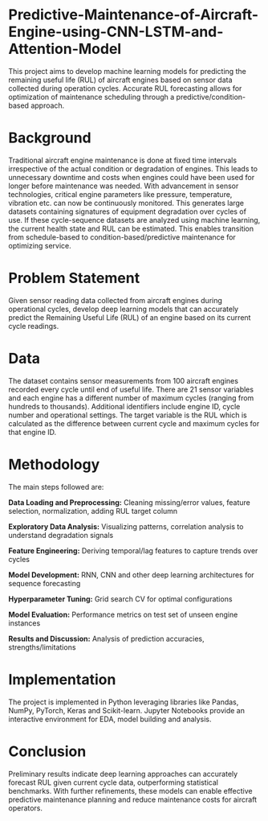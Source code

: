 # Predictive-Maintenance-of-Aircraft-Engine-using-CNN-LSTM-and-Attention-Model
This project aims to develop machine learning models for predicting the remaining useful life (RUL) of aircraft engines based on sensor data collected during operation cycles. Accurate RUL forecasting allows for optimization of maintenance scheduling through a predictive/condition-based approach.

# Background
Traditional aircraft engine maintenance is done at fixed time intervals irrespective of the actual condition or degradation of engines. This leads to unnecessary downtime and costs when engines could have been used for longer before maintenance was needed. With advancement in sensor technologies, critical engine parameters like pressure, temperature, vibration etc. can now be continuously monitored. This generates large datasets containing signatures of equipment degradation over cycles of use. If these cycle-sequence datasets are analyzed using machine learning, the current health state and RUL can be estimated. This enables transition from schedule-based to condition-based/predictive maintenance for optimizing service.

# Problem Statement
Given sensor reading data collected from aircraft engines during operational cycles, develop deep learning models that can accurately predict the Remaining Useful Life (RUL) of an engine based on its current cycle readings.

# Data
The dataset contains sensor measurements from 100 aircraft engines recorded every cycle until end of useful life. There are 21 sensor variables and each engine has a different number of maximum cycles (ranging from hundreds to thousands). Additional identifiers include engine ID, cycle number and operational settings. The target variable is the RUL which is calculated as the difference between current cycle and maximum cycles for that engine ID.

# Methodology
The main steps followed are:

**Data Loading and Preprocessing:** Cleaning missing/error values, feature selection, normalization, adding RUL target column

**Exploratory Data Analysis:** Visualizing patterns, correlation analysis to understand degradation signals

**Feature Engineering:** Deriving temporal/lag features to capture trends over cycles

**Model Development:** RNN, CNN and other deep learning architectures for sequence forecasting

**Hyperparameter Tuning:** Grid search CV for optimal configurations

**Model Evaluation:** Performance metrics on test set of unseen engine instances

**Results and Discussion:** Analysis of prediction accuracies, strengths/limitations

# Implementation
The project is implemented in Python leveraging libraries like Pandas, NumPy, PyTorch, Keras and Scikit-learn. Jupyter Notebooks provide an interactive environment for EDA, model building and analysis.

# Conclusion
Preliminary results indicate deep learning approaches can accurately forecast RUL given current cycle data, outperforming statistical benchmarks. With further refinements, these models can enable effective predictive maintenance planning and reduce maintenance costs for aircraft operators.
